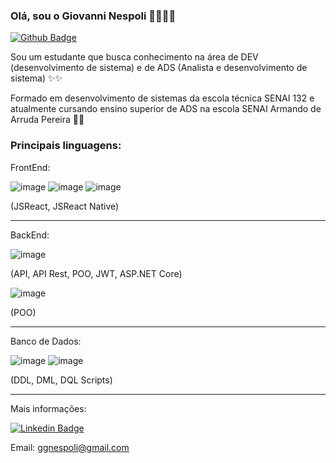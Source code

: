 ### Olá, sou o Giovanni Nespoli 👨‍💻👨‍💻

[![Github Badge](https://img.shields.io/badge/-Github-000?style=flat-square&logo=Github&logoColor=white&link=https://github.com/fagnerpsantos)](https://github.com/GiovanniNespoli)

Sou um estudante que busca conhecimento na área de DEV (desenvolvimento de sistema) e de ADS (Analista e desenvolvimento de sistema) ✨✨

Formado em desenvolvimento de sistemas da escola técnica SENAI 132 e atualmente cursando ensino superior de ADS na escola SENAI Armando de Arruda Pereira 🏫🏫



### Principais linguagens: 


FrontEnd: 

![image](https://img.shields.io/badge/HTML5-E34F26?style=for-the-badge&logo=html5&logoColor=white) ![image](https://img.shields.io/badge/CSS3-1572B6?style=for-the-badge&logo=css3&logoColor=white) ![image](https://img.shields.io/badge/JavaScript-323330?style=for-the-badge&logo=javascript&logoColor=F7DF1E)

(JSReact, JSReact Native)

----------------------------------------------------------------------

BackEnd:

![image](https://img.shields.io/badge/C%23-239120?style=for-the-badge&logo=c-sharp&logoColor=white)

(API, API Rest, POO, JWT, ASP.NET Core)

![image](https://img.shields.io/badge/java-%23ED8B00.svg?style=for-the-badge&logo=java&logoColor=white)

(POO)

----------------------------------------------------------------------

Banco de Dados:

![image](https://img.shields.io/badge/Microsoft%20SQL%20Sever-CC2927?style=for-the-badge&logo=microsoft%20sql%20server&logoColor=white) ![image](https://img.shields.io/badge/MongoDB-4EA94B?style=for-the-badge&logo=mongodb&logoColor=white)

(DDL, DML, DQL Scripts)

----------------------------------------------------------------------

Mais informações:

[![Linkedin Badge](https://img.shields.io/badge/LinkedIn-0077B5?style=for-the-badge&logo=linkedin&logoColor=white)](https://www.linkedin.com/in/giovanni-nespoli-4b6568216/)

Email: ggnespoli@gmail.com
